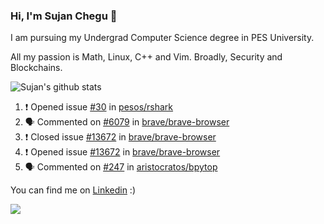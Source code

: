 ### Hi, I'm Sujan Chegu 👋

I am pursuing my Undergrad Computer Science degree in PES University.

All my passion is Math, Linux, C++ and Vim. Broadly, Security and Blockchains. 

![Sujan's github stats](https://github-readme-stats.vercel.app/api?username=sujanchegu&count_private=true&show_icons=true&theme=dark)

<!--START_SECTION:activity-->
1. ❗️ Opened issue [#30](https://github.com/pesos/rshark/issues/30) in [pesos/rshark](https://github.com/pesos/rshark)
2. 🗣 Commented on [#6079](https://github.com/brave/brave-browser/issues/6079) in [brave/brave-browser](https://github.com/brave/brave-browser)
3. ❗️ Closed issue [#13672](https://github.com/brave/brave-browser/issues/13672) in [brave/brave-browser](https://github.com/brave/brave-browser)
4. ❗️ Opened issue [#13672](https://github.com/brave/brave-browser/issues/13672) in [brave/brave-browser](https://github.com/brave/brave-browser)
5. 🗣 Commented on [#247](https://github.com/aristocratos/bpytop/issues/247) in [aristocratos/bpytop](https://github.com/aristocratos/bpytop)
<!--END_SECTION:activity-->


You can find me on [Linkedin][2] :)

<!-- Icons -->

[2.2]: https://raw.githubusercontent.com/MartinHeinz/MartinHeinz/master/linkedin-3-16.png (LinkedIn icon without padding)

<!-- Links to your social media accounts -->

[2]: https://www.linkedin.com/in/sujan-chegu-b57732192/

![](https://komarev.com/ghpvc/?username=sujanchegu) 
